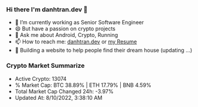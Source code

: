 ### Hi there I'm danhtran.dev 👋

- 🔭 I’m currently working as Senior Software Engineer
- 😄 But have a passion on crypto projects
- 💬 Ask me about Android, Crypto, Running 
- 📫 How to reach me: <a href="https://danhtran.dev" target="_blank">danhtran.dev</a> or <a href="Developer-Resume.pdf" target="_blank">my Resume</a>
- 🌱 Building a website to help people find their dream house (updating ...)

### Crypto Market Summarize
- Active Crypto: 13074
- % Market Cap: BTC 38.89% | ETH 17.79% | BNB 4.59%
- Total Market Cap Changed 24h: -3.97%
- Updated At: 8/10/2022, 3:38:10 AM
